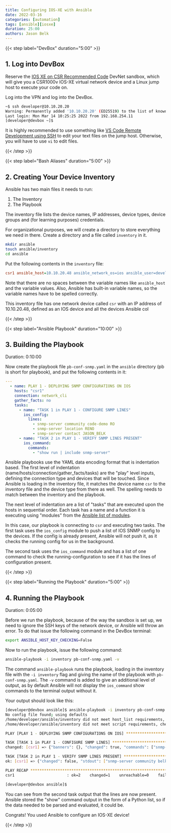 ```yaml
---
title: Configuring IOS-XE with Ansible
date: 2022-03-16
categories: [automation]
tags: [ansible][iosxe]
duration: 25:00
authors: Jason Belk
---
```


{{< step label="DevBox" duration="5:00" >}}

## 1. Log into DevBox

Reserve the [IOS XE on CSR Recommended Code](https://devnetsandbox.cisco.com/RM/Diagram/Index/05097c44-b162-4ea5-a1df-a449b4bd81c8) DevNet sandbox, which will give you a CSR1000v IOS-XE virtual network device and a Linux jump host to execute your code on.

Log into the VPN and log into the DevBox.

```bash
~$ ssh developer@10.10.20.20
Warning: Permanently added '10.10.20.20' (ED25519) to the list of known hosts.
Last login: Mon Mar 14 10:25:25 2022 from 192.168.254.11
[developer@devbox ~]$
```

It is highly recommended to use something like [VS Code Remote Development using SSH](https://code.visualstudio.com/docs/remote/ssh) to edit your text files on the jump host. Otherwise, you will have to use `vi` to edit files. 

{{< /step >}}

{{< step label="Bash Aliases" duration="5:00" >}}

## 2. Creating Your Device Inventory

Ansible has two main files it needs to run:

1. The Inventory
2. The Playbook

The inventory file lists the device names, IP addresses, device types, device groups and (for learning purposes) credentials.

For organizational purposes, we will create a directory to store everything we need in there. Create a directory and a file called `inventory` in it.

```bash
mkdir ansible
touch ansible/inventory
cd ansible
```

Put the following contents in the `inventory` file:


```ini
csr1 ansible_host=10.10.20.48 ansible_network_os=ios ansible_user=developer ansible_ssh_pass=C1sco12345 ansible_connection=network_cli
```

Note that there are no spaces between the variable names like `ansible_host` and the variable values. Also, Ansible has built-in variable names, so the variable names have to be spelled correctly. 

This inventory file has one network device called `csr` with an IP address of 10.10.20.48, defined as an IOS device and all the devices Ansible col

{{< /step >}}

{{< step label="Ansible Playbook" duration="10:00" >}}
## 3. Building the Playbook
Duration: 0:10:00

Now create the playbook file `pb-conf-snmp.yaml` in the `ansible` directory (pb is short for playbook), and put the following contents in it:

```yaml
---
  - name: PLAY 1 - DEPLOYING SNMP CONFIGURATIONS ON IOS
    hosts: "csr1"
    connection: network_cli
    gather_facts: no
    tasks:
      - name: "TASK 1 in PLAY 1 - CONFIGURE SNMP LINES"
        ios_config:
          lines:
            - snmp-server community code-demo RO
            - snmp-server location RENO
            - snmp-server contact JASON_BELK
      - name: "TASK 2 in PLAY 1 - VERIFY SNMP LINES PRESENT"
        ios_command:
          commands:
            - "show run | include snmp-server"
```

Ansible playbooks use the YAML data encoding format that is indentation based. The first level of indentation (name/hosts/connection/gather_facts/tasks) are the "play" level inputs, defining the connection type and devices that will be touched. Since Ansible is loading in the inventory file, it matches the device name `csr` to the inventory file and the device type from there as well. The spelling needs to match between the inventory and the playbook. 

The next level of indentation are a list of "tasks" that are executed upon the hosts in sequential order. Each task has a name and a function it is executing using "modules" from the [Ansible list of modules](https://docs.ansible.com/ansible/2.9/modules/list_of_all_modules.html).

In this case, our playbook is connecting to `csr` and executing two tasks. The first task uses the `ios_config` module to push a list of IOS SNMP config to the devices. If the config is already present, Ansible will not push it, as it checks the running config for us in the background.

The second task uses the `ios_command` module and has a list of one command to check the running-configuration to see if it has the lines of configuration present.



{{< /step >}}

{{< step label="Running the Playbook" duration="5:00" >}}

## 4. Running the Playbook
Duration: 0:05:00

Before we run the playbook, because of the way the sandbox is set up, we need to ignore the SSH keys of the network device, or Ansible will throw an error. To do that issue the following command in the DevBox terminal:

```bash
export ANSIBLE_HOST_KEY_CHECKING=False
```

Now to run the playbook, issue the following command:

```bash
ansible-playbook -i inventory pb-conf-snmp.yaml -v
```

The command `ansible-playbook` runs the playbook, loading in the inventory file with the `-i inventory` flag and giving the name of the playbook with `pb-conf-snmp.yaml`. The `-v` command is added to give an additional level of output, as by default Ansible will not display the `ios_command` show commands to the terminal output without it.

Your output should look like this:

```bash
[developer@devbox ansible]$ ansible-playbook -i inventory pb-conf-snmp.yaml -v
No config file found; using defaults
/home/developer/ansible/inventory did not meet host_list requirements, check plugin documentation if this is unexpected
/home/developer/ansible/inventory did not meet script requirements, check plugin documentation if this is unexpected

PLAY [PLAY 1 - DEPLOYING SNMP CONFIGURATIONS ON IOS] ******************************************

TASK [TASK 1 in PLAY 1 - CONFIGURE SNMP LINES] ************************************************
changed: [csr1] => {"banners": {}, "changed": true, "commands": ["snmp-server community code-demo RO", "snmp-server location RENO"], "updates": ["snmp-server community code-demo RO", "snmp-server location RENO"]}

TASK [TASK 2 in PLAY 1 - VERIFY SNMP LINES PRESENT] *******************************************
ok: [csr1] => {"changed": false, "stdout": ["snmp-server community belk-demo RO\nsnmp-server community belk-demo1 RO\nsnmp-server community code-demo RO\nsnmp-server location RENO\nsnmp-server contact JASON_BELK"], "stdout_lines": [["snmp-server community belk-demo RO", "snmp-server community belk-demo1 RO", "snmp-server community code-demo RO", "snmp-server location RENO", "snmp-server contact JASON_BELK"]]}

PLAY RECAP ************************************************************************************
csr1                       : ok=2    changed=1    unreachable=0    failed=0

[developer@devbox ansible]$
```

You can see from the second task output that the lines are now present. Ansible stored the "show" command output in the form of a Python list, so if the data needed to be parsed and evaluated, it could be. 

Congrats! You used Ansible to configure an IOS-XE device!

{{< /step >}}

